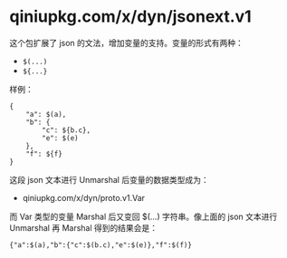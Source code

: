qiniupkg.com/x/dyn/jsonext.v1
============

这个包扩展了 json 的文法，增加变量的支持。变量的形式有两种：

* `$(...)`
* `${...}`

样例：

```
{
	"a": $(a),
	"b": {
		"c": ${b.c},
		"e": $(e)
	},
	"f": ${f}
}
```

这段 json 文本进行 Unmarshal 后变量的数据类型成为：

* qiniupkg.com/x/dyn/proto.v1.Var

而 Var 类型的变量 Marshal 后又变回 $(...) 字符串。像上面的 json 文本进行 Unmarshal 再 Marshal 得到的结果会是：

```
{"a":$(a),"b":{"c":$(b.c),"e":$(e)},"f":$(f)}
```

